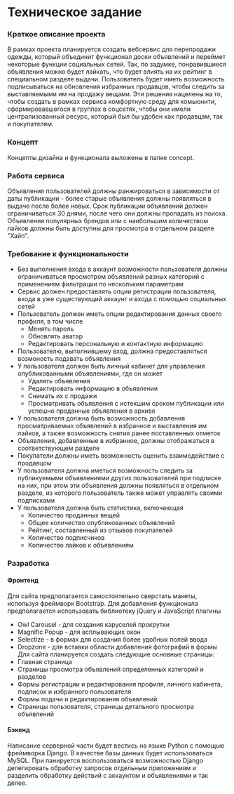 # Техническое задание #

### Краткое описание проекта ###

В рамках проекта планируется создать вебсервис для перепродажи одежды, который объединит функционал доски объявлений и переймет некоторые функции социальных сетей. Так, по задумке, понравившиеся объявления можно будет лайкать, что будет влиять на их рейтинг в специальном разделе выдачи. Пользователь будет иметь возможность подписываться на обновления избранных продавцов, чтобы следить за выставляемыми им на продажу вещами. Эти решения нацелены на то, чтобы создать в рамках сервиса комфортную среду для комьюнити, сформировавшегося в группах в соцсетях, чтобы они имели централизованный ресурс, который был бы удобен как продавцам, так и покупателям.

### Концепт ###

Концепты дизайна и функционала выложены в папке concept.

### Работа сервиса ###

Объявления пользователей должны ранжироваться в зависимости от даты публикации - более старые объявления должны появляться в выдаче после более новых. Срок публикации объявлений должен ограничиваться 30 днями, после чего они должны пропадать из поиска. Объявления популярных брендов или с наибольшим количеством лайков должны быть доступны для просмотра в отдельном разделе "Хайп".

### Требование к функциональности ###

* Без выполнения входа в аккаунт возможности пользователя должны ограничиваться просмотром объявлений разных категорий с применением фильтрации по нескольким параметрам 
* Сервис должен предоставлять опции регистрации пользователя, входа в уже существующий аккаунт и входа с помощью социальных сетей
* Пользователь должен иметь опции редактирования данных своего профиля, в том числе 
  * Менять пароль
  * Обновлять аватар
  * Редактировать персональную и контактную информацию
* Пользователю, выполнившему вход, должна предоставляться возмоность подавать объявления 
* У пользователя должен быть личный кабинет для управления опубликованными объявлениями, где он может
  * Удалять объявления
  * Редактировать информацию в объявлении
  * Снимать их с продажи 
  * Просматривать объявления с истекшим сроком публикации или успешно проданные объявления в архиве
* У пользователя должна быть возможность добавления просматриваемых объявлений в избранное и выставления им лайков, а также возможность снятия ранее поставленных отметок 
* Объявления, добавленные в избранное, должны отображаться в соответствующем разделе
* Покупатели должны иметь возможность оценить взаимодействие с продавцом 
* У пользователя должна иметься возможность следить за публикуемыми объявлениями других пользователей при подписке на них, при этом эти объявления должны появляться в отдельном разделе, из которого пользователь также может управлять своими подписками 
* У пользователя должна быть статистика, включающая
  * Количество проданных вещей
  * Общее количество опубликованных объявлений 
  * Рейтинг, составленный из отзывов покупателей
  * Количество подписчиков 
  * Количество лайков к объявлениям
  
### Разработка ###

#### Фронтенд ####
Для сайта предполагается самостоятельно сверстать макеты, используя фреймворк Bootstrap. Для добавления функционала предполагается использовать библиотеку jQuery и JavaScript плагины 
* Owl Carousel - для создания каруселей прокрутки
* Magnific Popup - для всплывающих окон
* Selectize - в формах для создания более удобных полей ввода
* Dropzone - для вставки области добавления фотографий в формы
Для сайта планируется создать следующие основные страницы:
* Главная страница
* Страницы просмотра объявлений определенных категорий и разделов
* Формы регистрации и редактирования профиля, личного кабинета, подписок и избранного пользователя
* Формы подачи и редактирования объявлений
* Страницы пользователя, страницы детального просмотра объявлений 
  
#### Бэкенд ####
Написание серверной части будет вестись на языке Python с помощью фреймворка Django. В качестве базы данных будет использоваться MySQL.
При панируется воспользоваться возможностью Django делегировать обработку запросов отдельным приложениям и разделить обработку действий с аккаунтом и объявлениями и так делее.
